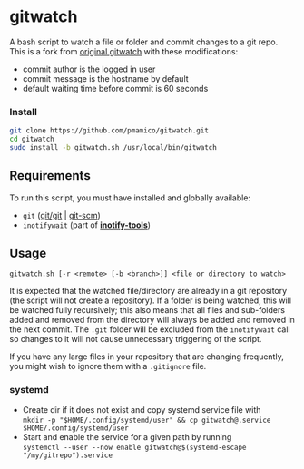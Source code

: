 

# gitwatch

A bash script to watch a file or folder and commit changes to a git repo.  
This is a fork from [original gitwatch](https://github.com/gitwatch/gitwatch) with these modifications:  
* commit author is the logged in user
* commit message is the hostname by default
* default waiting time before commit is 60 seconds


### Install

```sh
git clone https://github.com/pmamico/gitwatch.git
cd gitwatch
sudo install -b gitwatch.sh /usr/local/bin/gitwatch
```

## Requirements

To run this script, you must have installed and globally available:

* `git` ([git/git](https://github.com/git/git) | [git-scm](http://www.git-scm.com))
* `inotifywait` (part of **[inotify-tools](https://github.com/rvoicilas/inotify-tools)**)



## Usage

`gitwatch.sh [-r <remote> [-b <branch>]] <file or directory to watch>`

It is expected that the watched file/directory are already in a git repository
(the script will not create a repository). If a folder is being watched, this
will be watched fully recursively; this also means that all files and
sub-folders added and removed from the directory will always be added and
removed in the next commit. The `.git` folder will be excluded from the
`inotifywait` call so changes to it will not cause unnecessary triggering of
the script.

If you have any large files in your repository that are changing frequently,
you might wish to ignore them with a `.gitignore` file.

### systemd


* Create dir if it does not exist and copy systemd service file with  
  `mkdir -p "$HOME/.config/systemd/user" && cp gitwatch@.service $HOME/.config/systemd/user`
* Start and enable the service for a given path by running  
  `systemctl --user --now enable gitwatch@$(systemd-escape "/my/gitrepo").service`
